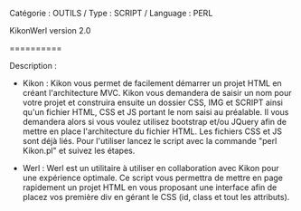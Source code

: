 Catégorie : OUTILS / Type : SCRIPT / Language : PERL

KikonWerl version 2.0

==========

Description :

- Kikon :
Kikon vous permet de facilement démarrer un projet HTML en créant l'architecture MVC.
Kikon vous demandera de saisir un nom pour votre projet et construira ensuite un dossier CSS, IMG et SCRIPT ainsi qu'un fichier HTML, CSS et JS portant le nom saisi au préalable.
Il vous demandera alors si vous voulez utilisez bootstrap et/ou JQuery afin de mettre en place l'architecture du fichier HTML. Les fichiers CSS et JS sont déjà liés.
Pour l'utiliser lancez le script avec la commande "perl Kikon.pl" et suivez les étapes.

- Werl :
Werl est un utilitaire à utiliser en collaboration avec Kikon pour une expérience optimale. Ce script vous permettra de mettre en page rapidement un projet HTML en vous proposant une interface afin de placez vos première div en gérant le CSS (id, class et tout les attributs). 
